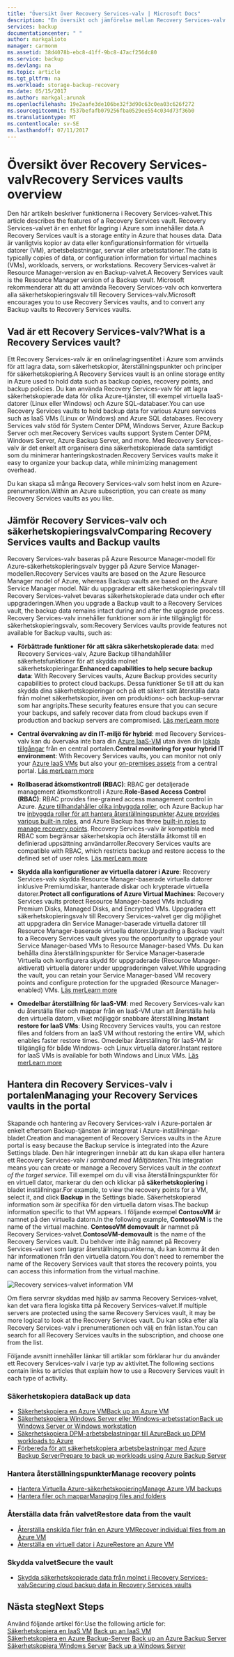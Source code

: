 ```yaml
---
title: "Översikt över Recovery Services-valv | Microsoft Docs"
description: "En översikt och jämförelse mellan Recovery Services-valv och Azure Backup-valv."
services: backup
documentationcenter: " "
author: markgalioto
manager: carmonm
ms.assetid: 38d4078b-ebc8-41ff-9bc8-47acf256dc80
ms.service: backup
ms.devlang: na
ms.topic: article
ms.tgt_pltfrm: na
ms.workload: storage-backup-recovery
ms.date: 05/15/2017
ms.author: markgal;arunak
ms.openlocfilehash: 19e2aafe3de106be32f3d90c63c0ea03c626f272
ms.sourcegitcommit: f537befafb079256fba0529ee554c034d73f36b0
ms.translationtype: MT
ms.contentlocale: sv-SE
ms.lasthandoff: 07/11/2017
---
```

# <a name="recovery-services-vaults-overview"></a><span data-ttu-id="6ec41-103">Översikt över Recovery Services-valv</span><span class="sxs-lookup"><span data-stu-id="6ec41-103">Recovery Services vaults overview</span></span>

<span data-ttu-id="6ec41-104">Den här artikeln beskriver funktionerna i Recovery Services-valvet.</span><span class="sxs-lookup"><span data-stu-id="6ec41-104">This article describes the features of a Recovery Services vault.</span></span> <span data-ttu-id="6ec41-105">Recovery Services-valvet är en enhet för lagring i Azure som innehåller data.</span><span class="sxs-lookup"><span data-stu-id="6ec41-105">A Recovery Services vault is a storage entity in Azure that houses data.</span></span> <span data-ttu-id="6ec41-106">Data är vanligtvis kopior av data eller konfigurationsinformation för virtuella datorer (VM), arbetsbelastningar, servrar eller arbetsstationer.</span><span class="sxs-lookup"><span data-stu-id="6ec41-106">The data is typically copies of data, or configuration information for virtual machines (VMs), workloads, servers, or workstations.</span></span> <span data-ttu-id="6ec41-107">Recovery Services-valvet är Resource Manager-version av en Backup-valvet.</span><span class="sxs-lookup"><span data-stu-id="6ec41-107">A Recovery Services vault is the Resource Manager version of a Backup vault.</span></span> <span data-ttu-id="6ec41-108">Microsoft rekommenderar att du att använda Recovery Services-valv och konvertera alla säkerhetskopieringsvalv till Recovery Services-valv.</span><span class="sxs-lookup"><span data-stu-id="6ec41-108">Microsoft encourages you to use Recovery Services vaults, and to convert any Backup vaults to Recovery Services vaults.</span></span>

## <a name="what-is-a-recovery-services-vault"></a><span data-ttu-id="6ec41-109">Vad är ett Recovery Services-valv?</span><span class="sxs-lookup"><span data-stu-id="6ec41-109">What is a Recovery Services vault?</span></span>

<span data-ttu-id="6ec41-110">Ett Recovery Services-valv är en onlinelagringsentitet i Azure som används för att lagra data, som säkerhetskopior, återställningspunkter och principer för säkerhetskopiering.</span><span class="sxs-lookup"><span data-stu-id="6ec41-110">A Recovery Services vault is an online storage entity in Azure used to hold data such as backup copies, recovery points, and backup policies.</span></span> <span data-ttu-id="6ec41-111">Du kan använda Recovery Services-valv för att lagra säkerhetskopierade data för olika Azure-tjänster, till exempel virtuella IaaS-datorer (Linux eller Windows) och Azure SQL-databaser.</span><span class="sxs-lookup"><span data-stu-id="6ec41-111">You can use Recovery Services vaults to hold backup data for various Azure services such as IaaS VMs (Linux or Windows) and Azure SQL databases.</span></span> <span data-ttu-id="6ec41-112">Recovery Services valv stöd för System Center DPM, Windows Server, Azure Backup Server och mer.</span><span class="sxs-lookup"><span data-stu-id="6ec41-112">Recovery Services vaults support System Center DPM, Windows Server, Azure Backup Server, and more.</span></span> <span data-ttu-id="6ec41-113">Med Recovery Services-valv är det enkelt att organisera dina säkerhetskopierade data samtidigt som du minimerar hanteringskostnaden.</span><span class="sxs-lookup"><span data-stu-id="6ec41-113">Recovery Services vaults make it easy to organize your backup data, while minimizing management overhead.</span></span>

<span data-ttu-id="6ec41-114">Du kan skapa så många Recovery Services-valv som helst inom en Azure-prenumeration.</span><span class="sxs-lookup"><span data-stu-id="6ec41-114">Within an Azure subscription, you can create as many Recovery Services vaults as you like.</span></span>

## <a name="comparing-recovery-services-vaults-and-backup-vaults"></a><span data-ttu-id="6ec41-115">Jämför Recovery Services-valv och säkerhetskopieringsvalv</span><span class="sxs-lookup"><span data-stu-id="6ec41-115">Comparing Recovery Services vaults and Backup vaults</span></span>

<span data-ttu-id="6ec41-116">Recovery Services-valv baseras på Azure Resource Manager-modell för Azure-säkerhetskopieringsvalv bygger på Azure Service Manager-modellen.</span><span class="sxs-lookup"><span data-stu-id="6ec41-116">Recovery Services vaults are based on the Azure Resource Manager model of Azure, whereas Backup vaults are based on the Azure Service Manager model.</span></span> <span data-ttu-id="6ec41-117">När du uppgraderar ett säkerhetskopieringsvalv till Recovery Services-valvet bevaras säkerhetskopierade data under och efter uppgraderingen.</span><span class="sxs-lookup"><span data-stu-id="6ec41-117">When you upgrade a Backup vault to a Recovery Services vault, the backup data remains intact during and after the upgrade process.</span></span> <span data-ttu-id="6ec41-118">Recovery Services-valv innehåller funktioner som är inte tillgängligt för säkerhetskopieringsvalv, som:</span><span class="sxs-lookup"><span data-stu-id="6ec41-118">Recovery Services vaults provide features not available for Backup vaults, such as:</span></span>

- <span data-ttu-id="6ec41-119">**Förbättrade funktioner för att säkra säkerhetskopierade data**: med Recovery Services-valv, Azure Backup tillhandahåller säkerhetsfunktioner för att skydda molnet säkerhetskopieringar.</span><span class="sxs-lookup"><span data-stu-id="6ec41-119">**Enhanced capabilities to help secure backup data**: With Recovery Services vaults, Azure Backup provides security capabilities to protect cloud backups.</span></span> <span data-ttu-id="6ec41-120">Dessa funktioner Se till att du kan skydda dina säkerhetskopieringar och på ett säkert sätt återställa data från molnet säkerhetskopior, även om produktions- och backup-servrar som har angripits.</span><span class="sxs-lookup"><span data-stu-id="6ec41-120">These security features ensure that you can secure your backups, and safely recover data from cloud backups even if production and backup servers are compromised.</span></span> [<span data-ttu-id="6ec41-121">Läs mer</span><span class="sxs-lookup"><span data-stu-id="6ec41-121">Learn more</span></span>](backup-azure-security-feature.md)

- <span data-ttu-id="6ec41-122">**Central övervakning av din IT-miljö för hybrid**: med Recovery Services-valv kan du övervaka inte bara din [Azure IaaS-VM](backup-azure-manage-vms.md) utan även din [lokala tillgångar](backup-azure-manage-windows-server.md#manage-backup-items) från en central portalen.</span><span class="sxs-lookup"><span data-stu-id="6ec41-122">**Central monitoring for your hybrid IT environment**: With Recovery Services vaults, you can monitor not only your [Azure IaaS VMs](backup-azure-manage-vms.md) but also your [on-premises assets](backup-azure-manage-windows-server.md#manage-backup-items) from a central portal.</span></span> [<span data-ttu-id="6ec41-123">Läs mer</span><span class="sxs-lookup"><span data-stu-id="6ec41-123">Learn more</span></span>](http://azure.microsoft.com/blog/alerting-and-monitoring-for-azure-backup)

- <span data-ttu-id="6ec41-124">**Rollbaserad åtkomstkontroll (RBAC)**: RBAC ger detaljerade management åtkomstkontroll i Azure.</span><span class="sxs-lookup"><span data-stu-id="6ec41-124">**Role-Based Access Control (RBAC)**: RBAC provides fine-grained access management control in Azure.</span></span> <span data-ttu-id="6ec41-125">[Azure tillhandahåller olika inbyggda roller](../active-directory/role-based-access-built-in-roles.md), och Azure Backup har tre [inbyggda roller för att hantera återställningspunkter](backup-rbac-rs-vault.md).</span><span class="sxs-lookup"><span data-stu-id="6ec41-125">[Azure provides various built-in roles](../active-directory/role-based-access-built-in-roles.md), and Azure Backup has three [built-in roles to manage recovery points](backup-rbac-rs-vault.md).</span></span> <span data-ttu-id="6ec41-126">Recovery Services-valv är kompatibla med RBAC som begränsar säkerhetskopia och återställa åtkomst till en definierad uppsättning användarroller.</span><span class="sxs-lookup"><span data-stu-id="6ec41-126">Recovery Services vaults are compatible with RBAC, which restricts backup and restore access to the defined set of user roles.</span></span> [<span data-ttu-id="6ec41-127">Läs mer</span><span class="sxs-lookup"><span data-stu-id="6ec41-127">Learn more</span></span>](backup-rbac-rs-vault.md)

- <span data-ttu-id="6ec41-128">**Skydda alla konfigurationer av virtuella datorer i Azure**: Recovery Services-valv skydda Resource Manager-baserade virtuella datorer inklusive Premiumdiskar, hanterade diskar och krypterade virtuella datorer.</span><span class="sxs-lookup"><span data-stu-id="6ec41-128">**Protect all configurations of Azure Virtual Machines**: Recovery Services vaults protect Resource Manager-based VMs including Premium Disks, Managed Disks, and Encrypted VMs.</span></span> <span data-ttu-id="6ec41-129">Uppgradera ett säkerhetskopieringsvalv till Recovery Services-valvet ger dig möjlighet att uppgradera din Service Manager-baserade virtuella datorer till Resource Manager-baserade virtuella datorer.</span><span class="sxs-lookup"><span data-stu-id="6ec41-129">Upgrading a Backup vault to a Recovery Services vault gives you the opportunity to upgrade your Service Manager-based VMs to Resource Manager-based VMs.</span></span> <span data-ttu-id="6ec41-130">Du kan behålla dina återställningspunkter för Service Manager-baserade Virtuella och konfigurera skydd för uppgraderade (Resource Manager-aktiverat) virtuella datorer under uppgraderingen valvet.</span><span class="sxs-lookup"><span data-stu-id="6ec41-130">While upgrading the vault, you can retain your Service Manager-based VM recovery points and configure protection for the upgraded (Resource Manager-enabled) VMs.</span></span> [<span data-ttu-id="6ec41-131">Läs mer</span><span class="sxs-lookup"><span data-stu-id="6ec41-131">Learn more</span></span>](http://azure.microsoft.com/blog/azure-backup-recovery-services-vault-ga)

- <span data-ttu-id="6ec41-132">**Omedelbar återställning för IaaS-VM**: med Recovery Services-valv kan du återställa filer och mappar från en IaaS-VM utan att återställa hela den virtuella datorn, vilket möjliggör snabbare återställning.</span><span class="sxs-lookup"><span data-stu-id="6ec41-132">**Instant restore for IaaS VMs**: Using Recovery Services vaults, you can restore files and folders from an IaaS VM without restoring the entire VM, which enables faster restore times.</span></span> <span data-ttu-id="6ec41-133">Omedelbar återställning för IaaS-VM är tillgänglig för både Windows- och Linux virtuella datorer.</span><span class="sxs-lookup"><span data-stu-id="6ec41-133">Instant restore for IaaS VMs is available for both Windows and Linux VMs.</span></span> [<span data-ttu-id="6ec41-134">Läs mer</span><span class="sxs-lookup"><span data-stu-id="6ec41-134">Learn more</span></span>](http://azure.microsoft.com/blog/instant-file-recovery-from-azure-linux-vm-backup-using-azure-backup-preview)

## <a name="managing-your-recovery-services-vaults-in-the-portal"></a><span data-ttu-id="6ec41-135">Hantera din Recovery Services-valv i portalen</span><span class="sxs-lookup"><span data-stu-id="6ec41-135">Managing your Recovery Services vaults in the portal</span></span>
<span data-ttu-id="6ec41-136">Skapande och hantering av Recovery Services-valv i Azure-portalen är enkelt eftersom Backup-tjänsten är integrerat i Azure-inställningar-bladet.</span><span class="sxs-lookup"><span data-stu-id="6ec41-136">Creation and management of Recovery Services vaults in the Azure portal is easy because the Backup service is integrated into the Azure Settings blade.</span></span> <span data-ttu-id="6ec41-137">Den här integreringen innebär att du kan skapa eller hantera ett Recovery Services-valv *i samband med Måltjänsten*.</span><span class="sxs-lookup"><span data-stu-id="6ec41-137">This integration means you can create or manage a Recovery Services vault *in the context of the target service*.</span></span> <span data-ttu-id="6ec41-138">Till exempel om du vill visa återställningspunkter för en virtuell dator, markerar du den och klickar på **säkerhetskopiering** i bladet inställningar.</span><span class="sxs-lookup"><span data-stu-id="6ec41-138">For example, to view the recovery points for a VM, select it, and click **Backup** in the Settings blade.</span></span> <span data-ttu-id="6ec41-139">Säkerhetskopierad information som är specifika för den virtuella datorn visas.</span><span class="sxs-lookup"><span data-stu-id="6ec41-139">The backup information specific to that VM appears.</span></span> <span data-ttu-id="6ec41-140">I följande exempel **ContosoVM** är namnet på den virtuella datorn.</span><span class="sxs-lookup"><span data-stu-id="6ec41-140">In the following example, **ContosoVM** is the name of the virtual machine.</span></span> <span data-ttu-id="6ec41-141">**ContosoVM demovault** är namnet på Recovery Services-valvet.</span><span class="sxs-lookup"><span data-stu-id="6ec41-141">**ContosoVM-demovault** is the name of the Recovery Services vault.</span></span> <span data-ttu-id="6ec41-142">Du behöver inte ihåg namnet på Recovery Services-valvet som lagrar återställningspunkterna, du kan komma åt den här informationen från den virtuella datorn.</span><span class="sxs-lookup"><span data-stu-id="6ec41-142">You don't need to remember the name of the Recovery Services vault that stores the recovery points, you can access this information from the virtual machine.</span></span>  

![Recovery services-valvet information VM](./media/backup-azure-recovery-services-vault-overview/rs-vault-in-context.png)

<span data-ttu-id="6ec41-144">Om flera servrar skyddas med hjälp av samma Recovery Services-valvet, kan det vara flera logiska titta på Recovery Services-valvet.</span><span class="sxs-lookup"><span data-stu-id="6ec41-144">If multiple servers are protected using the same Recovery Services vault, it may be more logical to look at the Recovery Services vault.</span></span> <span data-ttu-id="6ec41-145">Du kan söka efter alla Recovery Services-valv i prenumerationen och välj en från listan.</span><span class="sxs-lookup"><span data-stu-id="6ec41-145">You can search for all Recovery Services vaults in the subscription, and choose one from the list.</span></span>

<span data-ttu-id="6ec41-146">Följande avsnitt innehåller länkar till artiklar som förklarar hur du använder ett Recovery Services-valv i varje typ av aktivitet.</span><span class="sxs-lookup"><span data-stu-id="6ec41-146">The following sections contain links to articles that explain how to use a Recovery Services vault in each type of activity.</span></span>

### <a name="back-up-data"></a><span data-ttu-id="6ec41-147">Säkerhetskopiera data</span><span class="sxs-lookup"><span data-stu-id="6ec41-147">Back up data</span></span>
- [<span data-ttu-id="6ec41-148">Säkerhetskopiera en Azure VM</span><span class="sxs-lookup"><span data-stu-id="6ec41-148">Back up an Azure VM</span></span>](backup-azure-vms-first-look-arm.md)
- [<span data-ttu-id="6ec41-149">Säkerhetskopiera Windows Server eller Windows-arbetsstation</span><span class="sxs-lookup"><span data-stu-id="6ec41-149">Back up Windows Server or Windows workstation</span></span>](backup-try-azure-backup-in-10-mins.md)
- [<span data-ttu-id="6ec41-150">Säkerhetskopiera DPM-arbetsbelastningar till Azure</span><span class="sxs-lookup"><span data-stu-id="6ec41-150">Back up DPM workloads to Azure</span></span>](backup-azure-dpm-introduction.md)
- [<span data-ttu-id="6ec41-151">Förbereda för att säkerhetskopiera arbetsbelastningar med Azure Backup Server</span><span class="sxs-lookup"><span data-stu-id="6ec41-151">Prepare to back up workloads using Azure Backup Server</span></span>](backup-azure-microsoft-azure-backup.md)

### <a name="manage-recovery-points"></a><span data-ttu-id="6ec41-152">Hantera återställningspunkter</span><span class="sxs-lookup"><span data-stu-id="6ec41-152">Manage recovery points</span></span>
- [<span data-ttu-id="6ec41-153">Hantera Virtuella Azure-säkerhetskopiering</span><span class="sxs-lookup"><span data-stu-id="6ec41-153">Manage Azure VM backups</span></span>](backup-azure-manage-vms.md)
- [<span data-ttu-id="6ec41-154">Hantera filer och mappar</span><span class="sxs-lookup"><span data-stu-id="6ec41-154">Managing files and folders</span></span>](backup-azure-manage-windows-server.md)

### <a name="restore-data-from-the-vault"></a><span data-ttu-id="6ec41-155">Återställa data från valvet</span><span class="sxs-lookup"><span data-stu-id="6ec41-155">Restore data from the vault</span></span>
- [<span data-ttu-id="6ec41-156">Återställa enskilda filer från en Azure VM</span><span class="sxs-lookup"><span data-stu-id="6ec41-156">Recover individual files from an Azure VM</span></span>](backup-azure-restore-files-from-vm.md)
- [<span data-ttu-id="6ec41-157">Återställa en virtuell dator i Azure</span><span class="sxs-lookup"><span data-stu-id="6ec41-157">Restore an Azure VM</span></span>](backup-azure-arm-restore-vms.md)

### <a name="secure-the-vault"></a><span data-ttu-id="6ec41-158">Skydda valvet</span><span class="sxs-lookup"><span data-stu-id="6ec41-158">Secure the vault</span></span>
- [<span data-ttu-id="6ec41-159">Skydda säkerhetskopierade data från molnet i Recovery Services-valv</span><span class="sxs-lookup"><span data-stu-id="6ec41-159">Securing cloud backup data in Recovery Services vaults</span></span>](backup-azure-security-feature.md)



## <a name="next-steps"></a><span data-ttu-id="6ec41-160">Nästa steg</span><span class="sxs-lookup"><span data-stu-id="6ec41-160">Next Steps</span></span>
<span data-ttu-id="6ec41-161">Använd följande artikel för:</span><span class="sxs-lookup"><span data-stu-id="6ec41-161">Use the following article for:</span></span></br><span data-ttu-id="6ec41-162">
[Säkerhetskopiera en IaaS VM](backup-azure-arm-vms-prepare.md)</span><span class="sxs-lookup"><span data-stu-id="6ec41-162">
[Back up an IaaS VM](backup-azure-arm-vms-prepare.md)</span></span></br><span data-ttu-id="6ec41-163">
[Säkerhetskopiera en Azure Backup-Server](backup-azure-microsoft-azure-backup.md)</span><span class="sxs-lookup"><span data-stu-id="6ec41-163">
[Back up an Azure Backup Server](backup-azure-microsoft-azure-backup.md)</span></span></br><span data-ttu-id="6ec41-164">
[Säkerhetskopiera Windows Server](backup-configure-vault.md)</span><span class="sxs-lookup"><span data-stu-id="6ec41-164">
[Back up a Windows Server](backup-configure-vault.md)</span></span>
